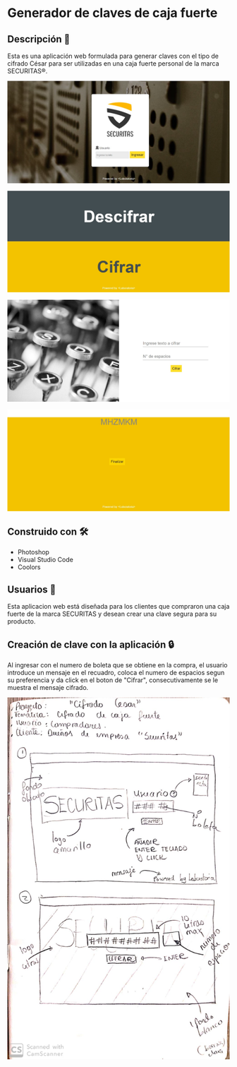 # Generador de claves de caja fuerte
## Descripción 📝
Esta es una aplicación web formulada para generar claves con el tipo de cifrado César para ser utilizadas en una caja fuerte personal de la marca SECURITAS®.



![Image1](1.jpg)



![Image2](2.jpg)



![Image3](3.jpg)



![Image4](4.jpg)

## Construido con 🛠️

- Photoshop
- Visual Studio Code
- Coolors

## Usuarios 👥
Esta aplicacion web está diseñada para los clientes que compraron una caja fuerte de la marca SECURITAS y desean crear una clave segura para su producto.

## Creación de clave con la aplicación 🔒

Al ingresar con el numero de boleta que se obtiene en la compra, el usuario introduce un mensaje en el recuadro, coloca el numero de espacios segun su preferencia y da click en el boton de "Cifrar", consecutivamente se le muestra el mensaje cifrado.

![Image5](5.jpg)




